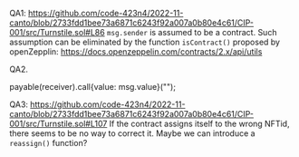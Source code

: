 QA1: 
https://github.com/code-423n4/2022-11-canto/blob/2733fdd1bee73a6871c6243f92a007a0b80e4c61/CIP-001/src/Turnstile.sol#L86
``msg.sender`` is assumed to be a contract. Such assumption can be eliminated by the function ``isContract()`` proposed by openZepplin: 
https://docs.openzeppelin.com/contracts/2.x/api/utils

QA2. 

payable(receiver).call{value: msg.value}("");

QA3: https://github.com/code-423n4/2022-11-canto/blob/2733fdd1bee73a6871c6243f92a007a0b80e4c61/CIP-001/src/Turnstile.sol#L107
If the contract assigns itself to the wrong NFTid, there seems to be no way to correct it. Maybe we can introduce a ``reassign()`` function?

